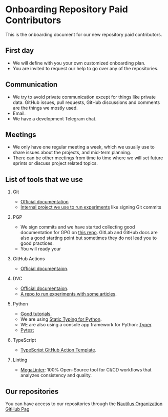 # Onboarding Repository Paid Contributors

This is the onboarding document for our new repository paid contributors.

## First day

- We will define with you your own customized onboarding plan.
- You are invited to request our help to go over any of the repositories.

## Communication

- We try to avoid private communication except for things like private data. GitHub issues, pull requests, GitHub discussions and comments are the things we mostly used.
- Email.
- We have a development Telegram chat.

## Meetings

- We only have one regular meeting a week, which we usually use to share issues about the projects, and mid-term planning.
- There can be other meetings from time to time where we will set future sprints or discuss project related topics.

## List of tools that we use

1. Git
    - [Official documentation](https://git-scm.com/doc)
    - [Internal project we use to run experiments](https://github.com/Nautilus-Cyberneering/pygithub) like signing Git commits

2. PGP
    - We sign commits and we have started collecting good documentation for GPG on [this repo](https://github.com/Nautilus-Cyberneering/GPG-Bootcamp). GitLab and GitHub docs are also a good starting point but sometimes they do not lead you to good practices.
    - You will ready your 

3. GitHub Actions
    - [Official documentaion](https://github.com/features/actions).

4. DVC
    - [Official documentaion](https://dvc.org/).
    - [A repo to run experiments with some articles](https://github.com/josecelano/data-version-control).

5. Python

    - [Good tutorials](https://realpython.com/).
    - We are using [Static Typing for Python](http://mypy-lang.org/).
    - WE are also using a console app framework for Python: [Typer](https://typer.tiangolo.com/).
    - [Pytest](https://docs.pytest.org/en/7.1.x/)

6. TypeScript

    - [TypeScript GitHub Action Template](https://github.com/actions/typescript-action).

7. Linting

    - [MegaLinter](https://megalinter.github.io/latest/): 100% Open-Source tool for CI/CD workflows that analyzes consistency and quality.

## Our repositories

You can have access to our repositories through the [Nautilus Organization GitHub Pag](./profile/README.md)